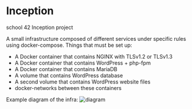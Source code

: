 # Inception
school 42 Inception project

A small infrastructure composed of different services under specific rules using docker-compose.
Things that must be set up:
- A Docker container that contains NGINX with TLSv1.2 or TLSv1.3
- A Docker container that contains WordPress + php-fpm
- A Docker container that contains MariaDB
- A volume that contains WordPress database
- A second volume that contains WordPress website files
- docker-networks between these containers

Example diagram of the infra:
![diagram](https://user-images.githubusercontent.com/34074848/137622165-273553ba-57bb-4d4c-b94b-3819a427de5e.png)
